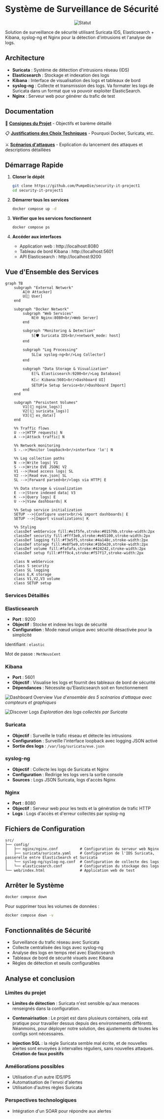 # Système de Surveillance de Sécurité

<div align="center">

![Statut](https://img.shields.io/badge/Statut-En%20Développement-orange?style=for-the-badge)

</div>

Solution de surveillance de sécurité utilisant Suricata IDS, Elasticsearch + Kibana, syslog-ng et Nginx pour la détection d'intrusions et l'analyse de logs.

## Architecture

- **Suricata** : Système de détection d'intrusions réseau (IDS)
- **Elasticsearch** : Stockage et indexation des logs
- **Kibana** : Interface de visualisation des logs et tableaux de bord
- **syslog-ng** : Collecte et transmission des logs. Va formater les logs de Suricata dans un format que va pouvoir exploiter ElasticSearch.
- **Nginx** : Serveur web pour générer du trafic de test

## Documentation

📖 **[Consignes du Projet](docs/consignes.md)** - Objectifs et barème détaillé

📋 **[Justifications des Choix Techniques](docs/choix_techniques.md)** - Pourquoi Docker, Suricata, etc.

⚔️ **[Scénarios d'attaques](Scenarios_attaques/Launch.md)** - Explication du lancement des attaques et descriptions détaillées

## Démarrage Rapide

1. **Cloner le dépôt**
   ```bash
   git clone https://github.com/PumpeDie/security-it-project1
   cd security-it-project1
   ```

2. **Démarrer tous les services**
   ```bash
   docker compose up -d
   ```

3. **Vérifier que les services fonctionnent**
   ```bash
   docker compose ps
   ```

4. **Accéder aux interfaces**
   - Application web : http://localhost:8080
   - Tableau de bord Kibana : http://localhost:5601
   - API Elasticsearch : http://localhost:9200

## Vue d'Ensemble des Services

```mermaid
graph TB
    subgraph "External Network"
        A[🌐 Attacker]
        U[👤 User]
    end
    
    subgraph "Docker Network"
        subgraph "Web Services"
            N[🌐 Nginx:8080<br/>Web Server]
        end
        
        subgraph "Monitoring & Detection"
            S[🛡️ Suricata IDS<br/>network_mode: host]
        end
        
        subgraph "Log Processing"
            SL[📊 syslog-ng<br/>Log Collector]
        end
        
        subgraph "Data Storage & Visualization"
            E[🔍 Elasticsearch:9200<br/>Log Database]
            K[📈 Kibana:5601<br/>Dashboard UI]
            SETUP[⚙️ Setup Service<br/>Dashboard Import]
        end
    end
    
    subgraph "Persistent Volumes"
        V1[(📁 nginx_logs)]
        V2[(📁 suricata_logs)]
        V3[(📁 es_data)]
    end
    
    %% Traffic flows
    U -->|HTTP requests| N
    A -->|Attack traffic| N
    
    %% Network monitoring
    S -.->|Monitor loopback<br/>interface 'lo'| N
    
    %% Log collection paths
    N -->|Write logs| V1
    S -->|Write EVE JSON| V2
    V1 -->|Read access logs| SL
    V2 -->|Read eve.json| SL
    SL -->|Forward parsed<br/>logs via HTTP| E
    
    %% Data storage & visualization
    E -->|Store indexed data| V3
    K -->|Query logs| E
    U -->|View dashboards| K
    
    %% Setup service initialization
    SETUP -->|Configure users<br/>& import dashboards| E
    SETUP -->|Import visualizations| K
    
    %% Styling
    classDef webService fill:#e1f5fe,stroke:#01579b,stroke-width:2px
    classDef security fill:#fff3e0,stroke:#e65100,stroke-width:2px
    classDef logging fill:#f3e5f5,stroke:#4a148c,stroke-width:2px
    classDef storage fill:#e8f5e9,stroke:#1b5e20,stroke-width:2px
    classDef volume fill:#fafafa,stroke:#424242,stroke-width:2px
    classDef setup fill:#fff9c4,stroke:#f57f17,stroke-width:2px
    
    class N webService
    class S security
    class SL logging
    class E,K storage
    class V1,V2,V3 volume
    class SETUP setup
```

### Services Détaillés

### Elasticsearch

- **Port** : 9200
- **Objectif** : Stocke et indexe les logs de sécurité
- **Configuration** : Mode nœud unique avec sécurité désactivée pour la simplicité

Identifiant
:   `elastic`

Mot de passe
:   `MetNousCent`

### Kibana

- **Port** : 5601
- **Objectif** : Visualise les logs et fournit des tableaux de bord de sécurité
- **Dépendances** : Nécessite qu'Elasticsearch soit en fonctionnement

![Dashboard Overview](docs/screenshots/dashboard_overview.png)
*Vue d'ensemble des 5 scénarios d'attaque avec compteurs et graphiques*

![Discover Logs](docs/screenshots/discover_logs.png)
*Exploration des logs collectés par Suricata*

### Suricata

- **Objectif** : Surveille le trafic réseau et détecte les intrusions
- **Configuration** : Surveille l'interface loopback avec logging JSON activé
- **Sortie des logs** : `/var/log/suricata/eve.json`

### syslog-ng

- **Objectif** : Collecte les logs de Suricata et Nginx
- **Configuration** : Redirige les logs vers la sortie console
- **Sources** : Logs JSON Suricata, logs d'accès Nginx

### Nginx

- **Port** : 8080
- **Objectif** : Serveur web pour les tests et la génération de trafic HTTP
- **Logs** : Logs d'accès et d'erreur collectés par syslog-ng

## Fichiers de Configuration

```
src/
├── config/
│   ├── nginx/nginx.conf          # Configuration du serveur web Nginx
│   ├── suricata/suricata.yaml    # Configuration de l'IDS Suricata, passerelle entre ElasticSearch et Suricata
│   └── syslog-ng/syslog-ng.conf  # Configuration de collecte des logs
│   └── elasticsearch.conf        # Configuration du stockage des logs
└── web/index.html                # Application web de test
```

## Arrêter le Système

```bash
docker compose down
```

Pour supprimer tous les volumes de données :

```bash
docker compose down -v
```

## Fonctionnalités de Sécurité

- Surveillance du trafic réseau avec Suricata
- Collecte centralisée des logs avec syslog-ng
- Analyse des logs en temps réel avec Elasticsearch
- Tableaux de bord de sécurité visuels avec Kibana
- Règles de détection et seuils configurables

## Analyse et conclusion

### Limites du projet

- **Limites de détection** : Suricata n'est sensible qu'aux menaces renseignés dans la configuration.

- **Contenairisation** : Le projet est dans plusieurs containers, cela est pratique pour travailler dessus depuis des environnements différents. Néanmoins, pour déployer notre solution, des ajustements de toutes les configs sont nécessaires.

- **Injection SQL** : la règle Suricata semble mal écrite, et de nouvelles alertes sont envoyées à intervalles réguliers, sans nouvelles attaques.  
  **Création de faux positifs**

### Améliorations possibles

- Utilisation d'un autre IDS/IPS
- Automatisation de l'envoi d'alertes
- Utilisation d'autres règles Suricata

### Perspectives technologiques

- Intégration d'un SOAR pour répondre aux alertes
